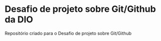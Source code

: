 # Desafio de projeto  sobre Git/Github da DIO
Repositório criado para o Desafio de projeto sobre Git/Github

